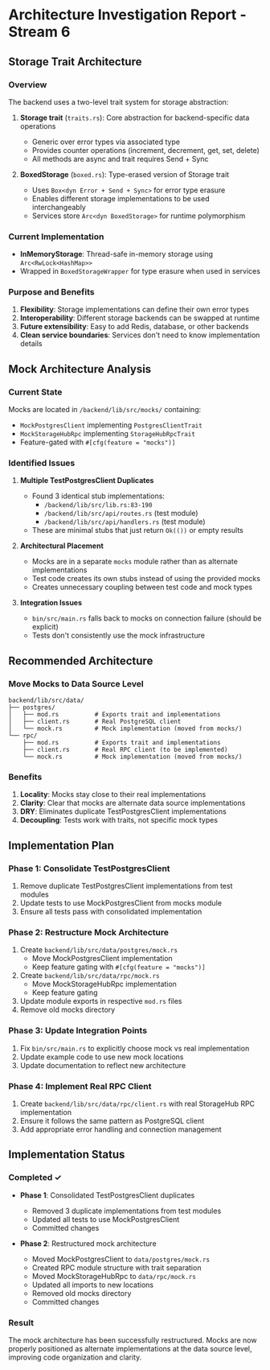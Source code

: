 # Architecture Investigation Report - Stream 6

## Storage Trait Architecture

### Overview
The backend uses a two-level trait system for storage abstraction:

1. **Storage trait** (`traits.rs`): Core abstraction for backend-specific data operations
   - Generic over error types via associated type
   - Provides counter operations (increment, decrement, get, set, delete)
   - All methods are async and trait requires Send + Sync

2. **BoxedStorage** (`boxed.rs`): Type-erased version of Storage trait
   - Uses `Box<dyn Error + Send + Sync>` for error type erasure
   - Enables different storage implementations to be used interchangeably
   - Services store `Arc<dyn BoxedStorage>` for runtime polymorphism

### Current Implementation
- **InMemoryStorage**: Thread-safe in-memory storage using `Arc<RwLock<HashMap>>`
- Wrapped in `BoxedStorageWrapper` for type erasure when used in services

### Purpose and Benefits
1. **Flexibility**: Storage implementations can define their own error types
2. **Interoperability**: Different storage backends can be swapped at runtime
3. **Future extensibility**: Easy to add Redis, database, or other backends
4. **Clean service boundaries**: Services don't need to know implementation details

## Mock Architecture Analysis

### Current State
Mocks are located in `/backend/lib/src/mocks/` containing:
- `MockPostgresClient` implementing `PostgresClientTrait`
- `MockStorageHubRpc` implementing `StorageHubRpcTrait`
- Feature-gated with `#[cfg(feature = "mocks")]`

### Identified Issues

1. **Multiple TestPostgresClient Duplicates**
   - Found 3 identical stub implementations:
     - `/backend/lib/src/lib.rs:83-190`
     - `/backend/lib/src/api/routes.rs` (test module)
     - `/backend/lib/src/api/handlers.rs` (test module)
   - These are minimal stubs that just return `Ok(())` or empty results

2. **Architectural Placement**
   - Mocks are in a separate `mocks` module rather than as alternate implementations
   - Test code creates its own stubs instead of using the provided mocks
   - Creates unnecessary coupling between test code and mock types

3. **Integration Issues**
   - `bin/src/main.rs` falls back to mocks on connection failure (should be explicit)
   - Tests don't consistently use the mock infrastructure

## Recommended Architecture

### Move Mocks to Data Source Level
```
backend/lib/src/data/
├── postgres/
│   ├── mod.rs          # Exports trait and implementations
│   ├── client.rs       # Real PostgreSQL client
│   └── mock.rs         # Mock implementation (moved from mocks/)
└── rpc/
    ├── mod.rs          # Exports trait and implementations
    ├── client.rs       # Real RPC client (to be implemented)
    └── mock.rs         # Mock implementation (moved from mocks/)
```

### Benefits
1. **Locality**: Mocks stay close to their real implementations
2. **Clarity**: Clear that mocks are alternate data source implementations
3. **DRY**: Eliminates duplicate TestPostgresClient implementations
4. **Decoupling**: Tests work with traits, not specific mock types

## Implementation Plan

### Phase 1: Consolidate TestPostgresClient
1. Remove duplicate TestPostgresClient implementations from test modules
2. Update tests to use MockPostgresClient from mocks module
3. Ensure all tests pass with consolidated implementation

### Phase 2: Restructure Mock Architecture
1. Create `backend/lib/src/data/postgres/mock.rs`
   - Move MockPostgresClient implementation
   - Keep feature gating with `#[cfg(feature = "mocks")]`
2. Create `backend/lib/src/data/rpc/mock.rs`
   - Move MockStorageHubRpc implementation
   - Keep feature gating
3. Update module exports in respective `mod.rs` files
4. Remove old mocks directory

### Phase 3: Update Integration Points
1. Fix `bin/src/main.rs` to explicitly choose mock vs real implementation
2. Update example code to use new mock locations
3. Update documentation to reflect new architecture

### Phase 4: Implement Real RPC Client
1. Create `backend/lib/src/data/rpc/client.rs` with real StorageHub RPC implementation
2. Ensure it follows the same pattern as PostgreSQL client
3. Add appropriate error handling and connection management

## Implementation Status

### Completed ✓
- **Phase 1**: Consolidated TestPostgresClient duplicates
  - Removed 3 duplicate implementations from test modules
  - Updated all tests to use MockPostgresClient
  - Committed changes
  
- **Phase 2**: Restructured mock architecture
  - Moved MockPostgresClient to `data/postgres/mock.rs`
  - Created RPC module structure with trait separation
  - Moved MockStorageHubRpc to `data/rpc/mock.rs`
  - Updated all imports to new locations
  - Removed old mocks directory
  - Committed changes

### Result
The mock architecture has been successfully restructured. Mocks are now properly positioned as alternate implementations at the data source level, improving code organization and clarity.
